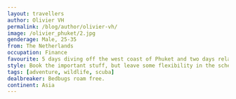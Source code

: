 ```yaml
---
layout: travellers
author: Olivier VH
permalink: /blog/author/olivier-vh/
image: /olivier_phuket/2.jpg
genderage: Male, 25-35
from: The Netherlands
occupation: Finance
favourite: 5 days diving off the west coast of Phuket and two days relaxing in a comfy resort.
style: Book the important stuff, but leave some flexibility in the schedule.
tags: [adventure, wildlife, scuba]
dealbreaker: Bedbugs roam free.
continent: Asia
---
```

